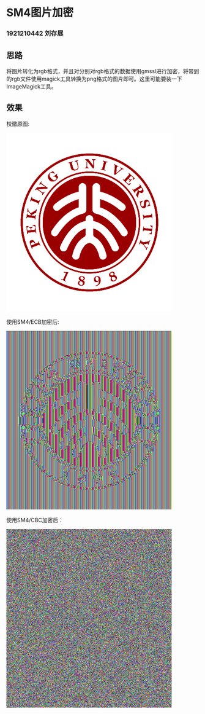 # SM4图片加密

### 1921210442 刘存展

## 思路

将图片转化为rgb格式，并且对分别对rgb格式的数据使用gmssl进行加密，将带到的rgb文件使用magick工具转换为png格式的图片即可。这里可能要装一下ImageMagick工具。

## 效果

校徽原图:

![校徽原图](./pku_logo.png)

使用SM4/ECB加密后:

![使用SM4/ECB加密后](./sm4ecb.png)

使用SM4/CBC加密后：

![使用SM4/CBC加密后](./sm4cbc.png)